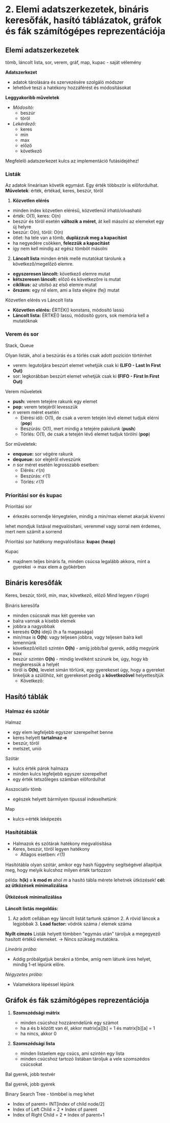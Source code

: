 

# 2. Elemi adatszerkezetek, bináris keresőfák, hasító táblázatok, gráfok és fák számítógépes reprezentációja

## Elemi adatszerkezetek

tömb, láncolt lista, sor, verem, gráf, map, kupac - saját vélemény

**Adatszerkezet**

- adatok tárolására és szervezésére szolgáló módszer
- lehetővé teszi a hatékony hozzáférést és módosításokat

**Leggyakoribb műveletek**
- *Módosító:*
	- beszúr 
	- töröl
- *Lekérdező:*
	- keres
	- min
	- max
	- előző
	- következő

Megfelelő adatszerkezet kulcs az implementáció futásidejéhez!

### Listák

Az adatok lineárisan követik egymást.
Egy érték többször is előfordulhat.
**Műveletek**: érték, értékad, keres, beszúr, töröl
1. **Közvetlen elérés**
- minden index közvetlen elérésű, közvetlenül írható/olvasható
- érték: O(1), keres: O(n)
- beszúr és töröl esetén **változik a méret**, át kell másolni az elemeket egy új helyre
- beszúr: O(n), töröl: O(n)
- ötlet: ha tele van a tömb, **duplázzuk meg a kapacitást**
- ha negyedére csökken, **felezzük a kapacitást**
- így nem kell mindig az egész tömböt másolni

2. **Láncolt lista**
minden érték mellé mutatókat tárolunk a következő/megelőző elemre.

- **egyszeresen láncolt:** következő elemre mutat
- **kétszeresen láncolt:** előző és következőre is mutat
- **ciklikus:** az utolsó az első elemre mutat
- **őrszem:** egy nil elem, ami a lista elejére (fej) mutat


Közvetlen elérés vs Láncolt lista

- **Közvetlen elérés:** ÉRTÉK() konstans, módosító lassú
- **Láncolt lista:** ÉRTKÉ()  lassú, módosító gyors, sok memória kell a mutatóknak

### Verem és sor
Stack, Queue

Olyan listák, ahol a beszúrás és a törlés csak adott pozíción történhet

- verem: legutoljára beszúrt elemet vehetjük csak ki **(LIFO - Last In First Out)**
- sor: legkorábban beszúrt elemet vehetjük csak ki **(FIFO - First In First Out)**

Verem műveletek

- **push:** verem tetejére rakunk egy elemet
- **pop:** verem tetejéről levesszük
- $n$ verem méret esetén
	- Elérési idő: O(1), de csak a verem tetején lévő elemet tudjuk elérni (**pop**)
	- Beszúrás: O(1), mert mindig a tetejére pakolunk  (**push**)
	- Törlés: O(1), de csak a tetején lévő elemet tudjuk törölni (**pop**)


Sor műveletek:

- **enqueue:** sor végére rakunk
- **dequeue:** sor elejéről elveszünk
- $n$ sor méret esetén legrosszabb esetben:
	- Elérés: $\mathcal{O}(n)$ 
	- Beszúrás: $\mathcal{O}(1)$ 
	- Törlés: $\mathcal{O}(1)$
### Prioritási sor és kupac

Prioritási sor

- érkezés sorrendje lényegtelen, mindig a min/max elemet akarjuk kivenni

lehet mondjuk listával megvalósítani, veremmel vagy sorral nem érdemes, mert nem számít a sorrend

Prioritási sor hatékony megvalósítása: **kupac (heap)**

Kupac

- majdnem teljes bináris fa, minden csúcsa legalább akkora, mint a gyerekei -> max elem a gyökérben


## Bináris keresőfák

Keres, beszúr, töröl, min, max, következő, előző
Mind legyen $\mathcal{O}(logn)$

Bináris keresőfa

- minden csúcsnak max két gyereke van
- balra vannak a kisebb elemek
- jobbra a nagyobbak
- keresés **O(h)** idejű (h a fa magassága)
- min/max is **O(h)**: vagy teljesen jobbra, vagy teljesen balra kell lemennünk
- következő/előző szintén **O(h)** - amíg jobb/bal gyerek, addig megyünk max
- beszúr szintén **O(h)** - mindig levélként szúrunk be, úgy, hogy kb megkeressük a helyét
- töröl is **O(h)**, levelet simán törlünk, egy gyerekeset úgy, hogy a gyereket linkeljük a szülőhöz, két gyerekeset pedig a **következővel** helyettesítjük
	- Következő: 	


## Hasító táblák

### Halmaz és szótár

Halmaz

- egy elem legfeljebb egyszer szerepelhet benne
- keres helyett **tartalmaz-e**
- beszúr, töröl
- metszet, unió

Szótár

- kulcs érték párok halmaza
- minden kulcs legfeljebb egyszer szerepelhet
- egy érték tetszőleges számban előfordulhat

Asszociatív tömb

- egészek helyett bármilyen típussal indexelhetünk

Map

- kulcs->érték leképezés

### Hasítótáblák

- Halmazok és szótárak hatékony megvalósítása
- Keres, beszúr, töröl legyen hatékony 
	-	Átlagos esetben: $\mathcal{O}(1)$

Hasítótábla olyan szótár, amikor egy hash függvény segítségével állapítjuk meg, hogy melyik kulcshoz milyen érték tartozzon

példa: **h(k) = k mod m**
ahol $m$ a hasító tábla mérete
lehetnek ütközések! **cél: az ütközések minimalizálása**

#### **Ütközések minimalizálása**
**Láncolt listás megoldás:**
1. Az adott cellában egy láncolt listát tartunk számon
	2. A rövid láncok a legjobbak
	3. **Load factor:** vödrök száma / elemek száma

**Nyílt címzés**
Listák helyett tömbben "egymás után" tároljuk a megegyező hasított értékű elemeket. $\rightarrow$ Nincs szükség mutatókra.

*Lineáris próba:*
- Addig próbálgatjuk berakni a tömbe, amíg nem látunk üres  helyet, mindig 1-et lépünk előre.

*Négyzetes próba:*
- Valamekkora lépéssel lépünk


## Gráfok és fák számítógépes reprezentációja

1. **Szomszédsági mátrix**
	- minden csúcshoz hozzárendelünk egy számot
	- ha a és b között van él, akkor matrix\[a\]\[b\] = 1 és matrix\[b\]\[a\] = 1
	- ha nincs, akkor 0

2. **Szomszédsági lista**
	- minden listaelem egy csúcs, ami szintén egy lista
	- minden csúcshoz tartozó listában tároljuk a vele szomszédos csúcsokat

Bal gyerek, jobb testvér

Bal gyerek, jobb gyerek

Binary Search Tree - tömbbel is meg lehet

- Index of parent= INT[index of child node/2]
- Index of Left Child = 2 * Index of parent
- Index of Right Child = 2 * Index of parent+1
